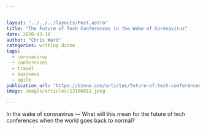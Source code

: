 ```yaml
---


layout: "../../../layouts/Post.astro"
title: "The Future of Tech Conferences in the Wake of Coronavirus"
date: 2020-03-10
author: "Chris Ward"
categories: writing dzone
tags: 
  - coronavirus
  - conferences
  - travel
  - business
  - agile
publication_url: "https://dzone.com/articles/future-of-tech-conferences-coronavirus"
image: images/articles/13106811.jpeg

---
```

In the wake of coronavirus — What will this mean for the future of tech conferences when the world goes back to normal?

